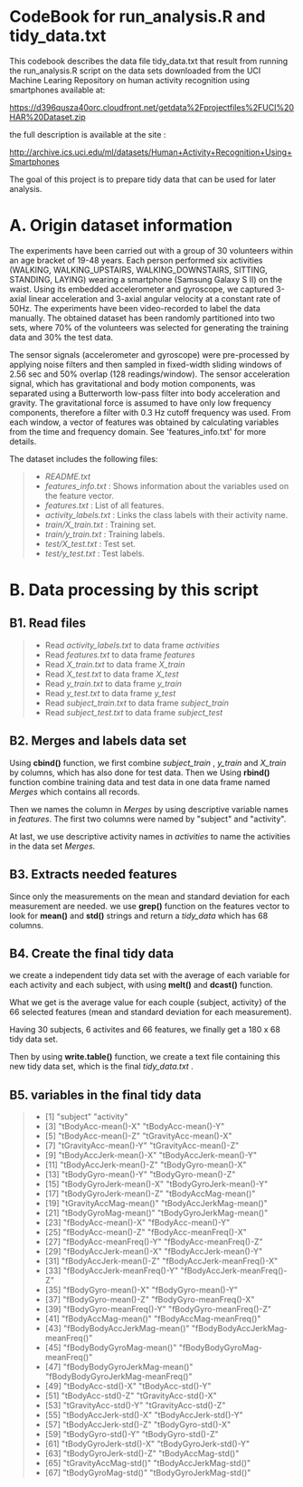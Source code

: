 CodeBook for 
run_analysis.R and tidy_data.txt
================================================================
This codebook describes the data file tidy_data.txt that result from running the run_analysis.R script on the data sets downloaded from the UCI Machine Learing Repository on human activity recognition using smartphones available at:

https://d396qusza40orc.cloudfront.net/getdata%2Fprojectfiles%2FUCI%20HAR%20Dataset.zip

the full description is available at the site :

http://archive.ics.uci.edu/ml/datasets/Human+Activity+Recognition+Using+Smartphones

The goal of this project is to prepare tidy data that can be used for later analysis.

# A. Origin dataset information
The experiments have been carried out with a group of 30 volunteers within an age bracket of 19-48 years. Each person performed six activities (WALKING, WALKING_UPSTAIRS, WALKING_DOWNSTAIRS, SITTING, STANDING, LAYING) wearing a smartphone (Samsung Galaxy S II) on the waist. Using its embedded accelerometer and gyroscope, we captured 3-axial linear acceleration and 3-axial angular velocity at a constant rate of 50Hz. The experiments have been video-recorded to label the data manually. The obtained dataset has been randomly partitioned into two sets, where 70% of the volunteers was selected for generating the training data and 30% the test data. 

The sensor signals (accelerometer and gyroscope) were pre-processed by applying noise filters and then sampled in fixed-width sliding windows of 2.56 sec and 50% overlap (128 readings/window). The sensor acceleration signal, which has gravitational and body motion components, was separated using a Butterworth low-pass filter into body acceleration and gravity. The gravitational force is assumed to have only low frequency components, therefore a filter with 0.3 Hz cutoff frequency was used. From each window, a vector of features was obtained by calculating variables from the time and frequency domain. See 'features_info.txt' for more details. 

The dataset includes the following files:

> * *README.txt*
> * *features_info.txt* : Shows information about the variables used on the feature vector.
> * *features.txt* : List of all features.
> * *activity_labels.txt* : Links the class labels with their activity name.
> * *train/X_train.txt* : Training set.
> * *train/y_train.txt* : Training labels.
> * *test/X_test.txt* : Test set.
> * *test/y_test.txt* : Test labels.


# B. Data processing by this script
## B1.  Read files  
> * Read *activity_labels.txt* to data frame *activities*
> * Read *features.txt* to data frame *features*
> * Read *X_train.txt* to data frame *X_train*
> * Read *X_test.txt* to data frame *X_test*
> * Read *y_train.txt* to data frame *y_train*
> * Read *y_test.txt* to data frame *y_test*
> * Read *subject_train.txt* to data frame *subject_train*
> * Read *subject_test.txt* to data frame *subject_test*

## B2. Merges and labels data set
Using **cbind()** function, we first combine  *subject_train* , *y_train* and *X_train* by columns, which has also done for test data. Then we Using **rbind()** function combine training data and test data in one data frame named *Merges* which contains all records.

Then we names the column in *Merges* by using descriptive variable names in *features*. The first two  columns were named by "subject" and "activity".

At last,  we use descriptive activity names in *activities* to name the activities in the data set *Merges*.

## B3. Extracts needed features
Since only the measurements on the mean and standard deviation for each measurement are needed. we use  **grep()** function on the features vector to look for **mean()** and **std()** strings and return a *tidy_data* which has 68 columns.

## B4. Create the final tidy data
we create a independent tidy data set with the average of each variable for each activity and each subject, with using **melt()** and **dcast()** function. 

What we get is the average value for each couple {subject, activity} of the 66 selected features (mean and standard deviation for each measurement).

Having 30 subjects, 6 activites and 66 features, we finally get a 180 x 68 tidy data set.

Then by using **write.table()** function, we create a text file containing this new tidy data set, which is the final *tidy_data.txt* .

## B5. variables in the final tidy data
> *  [1] "subject"                         "activity"                       
> *  [3] "tBodyAcc-mean()-X"               "tBodyAcc-mean()-Y"              
> *  [5] "tBodyAcc-mean()-Z"               "tGravityAcc-mean()-X"           
> *  [7] "tGravityAcc-mean()-Y"            "tGravityAcc-mean()-Z"           
> *  [9] "tBodyAccJerk-mean()-X"           "tBodyAccJerk-mean()-Y"          
> * [11] "tBodyAccJerk-mean()-Z"           "tBodyGyro-mean()-X"             
> * [13] "tBodyGyro-mean()-Y"              "tBodyGyro-mean()-Z"             
> * [15] "tBodyGyroJerk-mean()-X"          "tBodyGyroJerk-mean()-Y"         
> * [17] "tBodyGyroJerk-mean()-Z"          "tBodyAccMag-mean()"             
> * [19] "tGravityAccMag-mean()"           "tBodyAccJerkMag-mean()"         
> * [21] "tBodyGyroMag-mean()"             "tBodyGyroJerkMag-mean()"        
> * [23] "fBodyAcc-mean()-X"               "fBodyAcc-mean()-Y"              
> * [25] "fBodyAcc-mean()-Z"               "fBodyAcc-meanFreq()-X"          
> * [27] "fBodyAcc-meanFreq()-Y"           "fBodyAcc-meanFreq()-Z"          
> * [29] "fBodyAccJerk-mean()-X"           "fBodyAccJerk-mean()-Y"          
> * [31] "fBodyAccJerk-mean()-Z"           "fBodyAccJerk-meanFreq()-X"      
> * [33] "fBodyAccJerk-meanFreq()-Y"       "fBodyAccJerk-meanFreq()-Z"      
> * [35] "fBodyGyro-mean()-X"              "fBodyGyro-mean()-Y"             
> * [37] "fBodyGyro-mean()-Z"              "fBodyGyro-meanFreq()-X"         
> * [39] "fBodyGyro-meanFreq()-Y"          "fBodyGyro-meanFreq()-Z"         
> * [41] "fBodyAccMag-mean()"              "fBodyAccMag-meanFreq()"         
> * [43] "fBodyBodyAccJerkMag-mean()"      "fBodyBodyAccJerkMag-meanFreq()" 
> * [45] "fBodyBodyGyroMag-mean()"         "fBodyBodyGyroMag-meanFreq()"    
> * [47] "fBodyBodyGyroJerkMag-mean()"     "fBodyBodyGyroJerkMag-meanFreq()"
> * [49] "tBodyAcc-std()-X"                "tBodyAcc-std()-Y"               
> * [51] "tBodyAcc-std()-Z"                "tGravityAcc-std()-X"            
> * [53] "tGravityAcc-std()-Y"             "tGravityAcc-std()-Z"            
> * [55] "tBodyAccJerk-std()-X"            "tBodyAccJerk-std()-Y"           
> * [57] "tBodyAccJerk-std()-Z"            "tBodyGyro-std()-X"              
> * [59] "tBodyGyro-std()-Y"               "tBodyGyro-std()-Z"              
> * [61] "tBodyGyroJerk-std()-X"           "tBodyGyroJerk-std()-Y"          
> * [63] "tBodyGyroJerk-std()-Z"           "tBodyAccMag-std()"              
> * [65] "tGravityAccMag-std()"            "tBodyAccJerkMag-std()"          
> * [67] "tBodyGyroMag-std()"              "tBodyGyroJerkMag-std()" 

